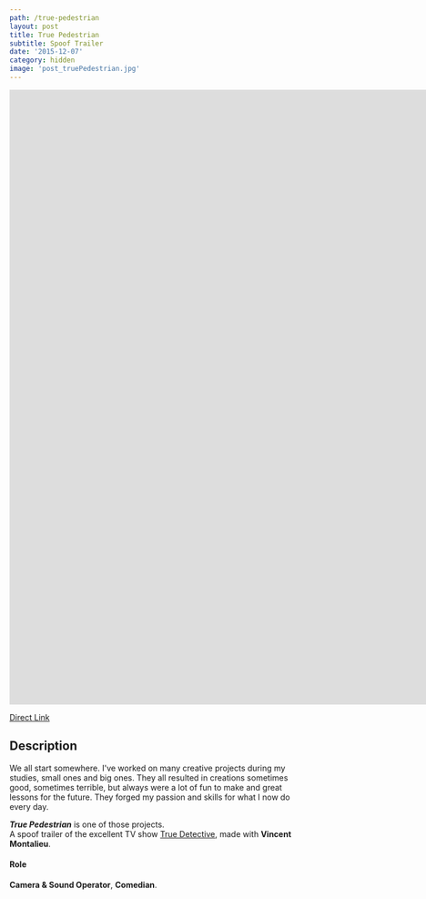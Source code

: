```yaml
---
path: /true-pedestrian
layout: post
title: True Pedestrian
subtitle: Spoof Trailer
date: '2015-12-07'
category: hidden
image: 'post_truePedestrian.jpg'
---
```


<iframe width="1920" height="1080" src="https://www.youtube.com/embed/cz8iNzDwNpc?rel=0" frameBorder={0} allowFullScreen></iframe>

[Direct Link](https://www.youtube.com/watch?v=cz8iNzDwNpc)

## Description

We all start somewhere. I've worked on many creative projects during my studies, small ones and big ones. They all resulted in creations sometimes good, sometimes terrible, but always were a lot of fun to make and great lessons for the future. They forged my passion and skills for what I now do every day.

**_True Pedestrian_** is one of those projects.  
A spoof trailer of the excellent TV show [True Detective](http://www.imdb.com/title/tt2356777/), made with **Vincent Montalieu**.

#### Role

**Camera & Sound Operator**, **Comedian**.
